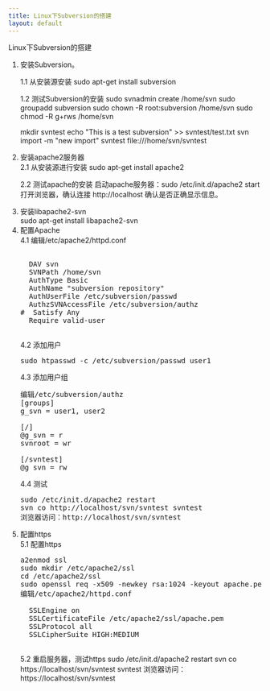 ```yaml
---
title: Linux下Subversion的搭建
layout: default
---
```


<div>Linux下Subversion的搭建</div>
<ol>
<li>安装Subversion。</li>

1.1 从安装源安装
sudo apt-get install subversion

1.2 测试Subversion的安装
sudo svnadmin create /home/svn
sudo groupadd subversion
sudo chown -R root:subversion /home/svn
sudo chmod -R g+rws /home/svn

mkdir svntest
echo "This is a test subversion" >> svntest/test.txt
svn import -m "new import" svntest file:///home/svn/svntest

<li>安装apache2服务器</li>
2.1 从安装源进行安装
sudo apt-get install apache2 

2.2 测试apache的安装
启动apache服务器：sudo /etc/init.d/apache2 start
打开浏览器，确认连接
http://localhost
确认是否正确显示信息。

<li>安装libapache2-svn</li>
sudo apt-get install libapache2-svn 

<li>配置Apache</li>
4.1 编辑/etc/apache2/httpd.conf
<pre>
<Location /svn>
  DAV svn
  SVNPath /home/svn
  AuthType Basic
  AuthName "subversion repository"
  AuthUserFile /etc/subversion/passwd
  AuthzSVNAccessFile /etc/subversion/authz
#  Satisfy Any 
  Require valid-user
</Location>
</pre>

4.2 添加用户
<pre>
sudo htpasswd -c /etc/subversion/passwd user1
</pre>

4.3 添加用户组
<pre>
编辑/etc/subversion/authz
[groups]
g_svn = user1, user2

[/]
@g_svn = r
svnroot = wr

[/svntest]
@g_svn = rw
</pre>

4.4 测试
<pre>
sudo /etc/init.d/apache2 restart
svn co http://localhost/svn/svntest svntest
浏览器访问：http://localhost/svn/svntest
</pre>

<li>配置https</li>
5.1 配置https
<pre>
a2enmod ssl
sudo mkdir /etc/apache2/ssl
cd /etc/apache2/ssl
sudo openssl req -x509 -newkey rsa:1024 -keyout apache.pem -out apache.pem -nodes -days 999 
编辑/etc/apache2/httpd.conf
<VirtualHost *:443>
  SSLEngine on
  SSLCertificateFile /etc/apache2/ssl/apache.pem
  SSLProtocol all
  SSLCipherSuite HIGH:MEDIUM
</VirtualHost>
</pre>

5.2 重启服务器，测试https
sudo /etc/init.d/apache2 restart
svn co https://localhost/svn/svntest svntest
浏览器访问：https://localhost/svn/svntest

</ol>

